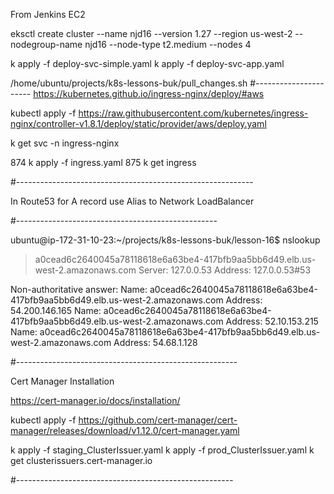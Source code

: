 From Jenkins EC2

eksctl create cluster --name njd16 --version 1.27 --region us-west-2 --nodegroup-name njd16 --node-type t2.medium --nodes 4

k apply -f deploy-svc-simple.yaml 
k apply -f deploy-svc-app.yaml

/home/ubuntu/projects/k8s-lessons-buk/pull_changes.sh
#----------------------
https://kubernetes.github.io/ingress-nginx/deploy/#aws

kubectl apply -f https://raw.githubusercontent.com/kubernetes/ingress-nginx/controller-v1.8.1/deploy/static/provider/aws/deploy.yaml

k get svc -n ingress-nginx

874  k apply -f ingress.yaml 
875  k get ingress

#-----------------------------------------------------------

In Route53 for A record use Alias to Network LoadBalancer

#--------------------------------------------------

ubuntu@ip-172-31-10-23:~/projects/k8s-lessons-buk/lesson-16$ nslookup
> a0cead6c2640045a78118618e6a63be4-417bfb9aa5bb6d49.elb.us-west-2.amazonaws.com
Server:         127.0.0.53
Address:        127.0.0.53#53

Non-authoritative answer:
Name:   a0cead6c2640045a78118618e6a63be4-417bfb9aa5bb6d49.elb.us-west-2.amazonaws.com
Address: 54.200.146.165
Name:   a0cead6c2640045a78118618e6a63be4-417bfb9aa5bb6d49.elb.us-west-2.amazonaws.com
Address: 52.10.153.215
Name:   a0cead6c2640045a78118618e6a63be4-417bfb9aa5bb6d49.elb.us-west-2.amazonaws.com
Address: 54.68.1.128

#-------------------------------------------------------

Cert Manager Installation 

https://cert-manager.io/docs/installation/

kubectl apply -f https://github.com/cert-manager/cert-manager/releases/download/v1.12.0/cert-manager.yaml

k apply -f staging_ClusterIssuer.yaml
k apply -f prod_ClusterIssuer.yaml
k get clusterissuers.cert-manager.io

#------------------------------------------------------




